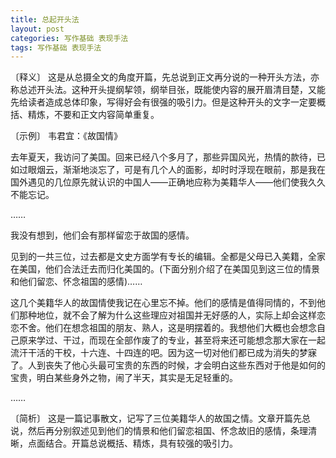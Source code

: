 ```yaml
---
title: 总起开头法
layout: post
categories: 写作基础 表现手法
tags: 写作基础 表现手法
---
```


〔释义〕 这是从总摄全文的角度开篇，先总说到正文再分说的一种开头方法，亦称总述开头法。这种开头提纲挈领，纲举目张，既能使内容的展开眉清目楚，又能先给读者造成总体印象，写得好会有很强的吸引力。但是这种开头的文字一定要概括、精炼，不要和正文内容简单重复。

〔示例〕 韦君宜：《故国情》

去年夏天，我访问了美国。回来已经八个多月了，那些异国风光，热情的款待，已如过眼烟云，渐渐地淡忘了，可是有几个人的面影，却时时浮现在眼前，那是我在国外遇见的几位原先就认识的中国人——正确地应称为美籍华人——他们使我久久不能忘记。

……

我没有想到，他们会有那样留恋于故国的感情。

见到的一共三位，过去都是文史方面学有专长的编辑。全都是父母已入美籍，全家在美国，他们合法迁去而归化美国的。(下面分别介绍了在美国见到这三位的情景和他们留恋、怀念祖国的感情)……

这几个美籍华人的故国情使我记在心里忘不掉。他们的感情是值得同情的，不到他们那种地位，就不会了解为什么这些理应对祖国并无好感的人，实际上却会这样恋恋不舍。他们在想念祖国的朋友、熟人，这是明摆着的。我想他们大概也会想念自己原来学过、干过，而现在全部作废了的专业，甚至将来还可能想念那大家在一起流汗干活的干校，十六连、十四连的吧。因为这一切对他们都已成为消失的梦寐了。人到丧失了他心头最可宝贵的东西的时候，才会明白这些东西对于他是如何的宝贵，明白某些身外之物，闹了半天，其实是无足轻重的。

……

〔简析〕 这是一篇记事散文，记写了三位美籍华人的故国之情。文章开篇先总说，然后再分别叙述见到他们的情景和他们留恋祖国、怀念故旧的感情，条理清晰，点面结合。开篇总说概括、精炼，具有较强的吸引力。 